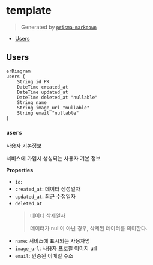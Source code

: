 # template

> Generated by [`prisma-markdown`](https://github.com/samchon/prisma-markdown)

-   [Users](#Users)

## Users

```mermaid
erDiagram
users {
    String id PK
    DateTime created_at
    DateTime updated_at
    DateTime deleted_at "nullable"
    String name
    String image_url "nullable"
    String email "nullable"
}
```

### `users`

사용자 기본정보

서비스에 가입시 생성되는 사용자 기본 정보

**Properties**

-   `id`:
-   `created_at`: 데이터 생성일자
-   `updated_at`: 최근 수정일자
-   `deleted_at`
    > 데이터 삭제일자
    >
    > 데이터가 null이 아닌 경우, 삭제된 데이터를 의미한다.
-   `name`: 서비스에 표시되는 사용자명
-   `image_url`: 사용자 프로필 이미지 url
-   `email`: 인증된 이메일 주소
